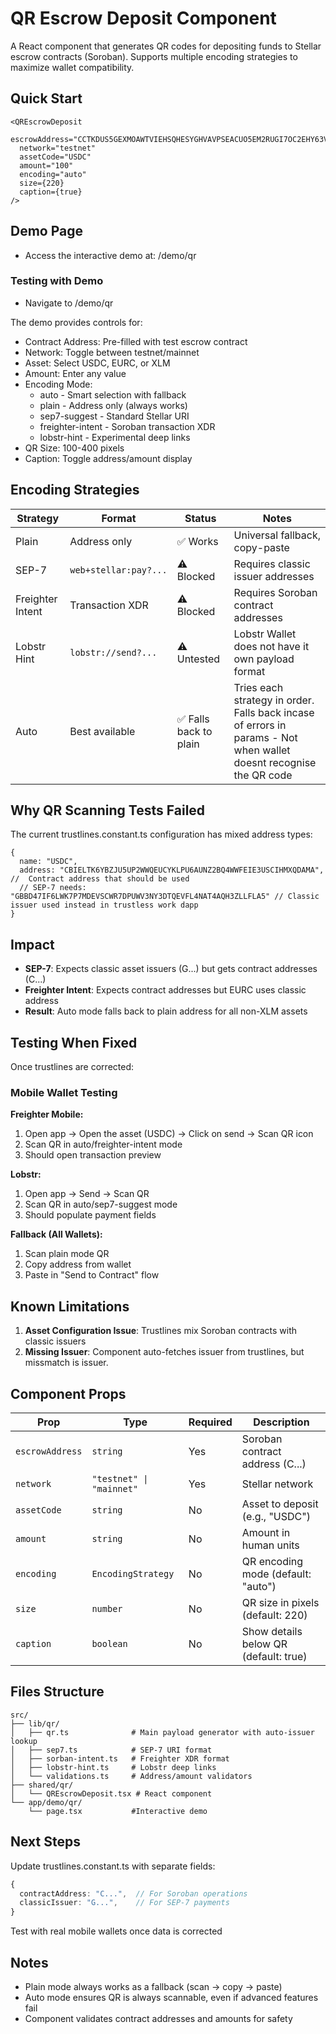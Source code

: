# QR Escrow Deposit Component

A React component that generates QR codes for depositing funds to Stellar escrow contracts (Soroban). Supports multiple encoding strategies to maximize wallet compatibility.

## Quick Start

```tsx
<QREscrowDeposit
  escrowAddress="CCTKDUS5GEXMOAWTVIEHSQHESYGHVAVPSEACUO5EM2RUGI7OC2EHY63V"
  network="testnet"
  assetCode="USDC"
  amount="100"
  encoding="auto"
  size={220}
  caption={true}
/>
```

## Demo Page

- Access the interactive demo at: /demo/qr

### Testing with Demo

- Navigate to /demo/qr

The demo provides controls for:

- Contract Address: Pre-filled with test escrow contract
- Network: Toggle between testnet/mainnet
- Asset: Select USDC, EURC, or XLM
- Amount: Enter any value
- Encoding Mode:
  - auto - Smart selection with fallback
  - plain - Address only (always works)
  - sep7-suggest - Standard Stellar URI
  - freighter-intent - Soroban transaction XDR
  - lobstr-hint - Experimental deep links
- QR Size: 100-400 pixels
- Caption: Toggle address/amount display

## Encoding Strategies

| Strategy         | Format                | Status                 | Notes                                                                                                              |
| ---------------- | --------------------- | ---------------------- | ------------------------------------------------------------------------------------------------------------------ |
| Plain            | Address only          | ✅ Works               | Universal fallback, copy-paste                                                                                     |
| SEP-7            | `web+stellar:pay?...` | ⚠️ Blocked             | Requires classic issuer addresses                                                                                  |
| Freighter Intent | Transaction XDR       | ⚠️ Blocked             | Requires Soroban contract addresses                                                                                |
| Lobstr Hint      | `lobstr://send?...`   | ⚠️ Untested            | Lobstr Wallet does not have it own payload format                                                                  |
| Auto             | Best available        | ✅ Falls back to plain | Tries each strategy in order. Falls back incase of errors in params - Not when wallet doesnt recognise the QR code |

## Why QR Scanning Tests Failed

The current trustlines.constant.ts configuration has mixed address types:

```typescript// Current (incorrect) configuration:
{
  name: "USDC",
  address: "CBIELTK6YBZJU5UP2WWQEUCYKLPU6AUNZ2BQ4WWFEIE3USCIHMXQDAMA", //  Contract address that should be used
  // SEP-7 needs: "GBBD47IF6LWK7P7MDEVSCWR7DPUWV3NY3DTQEVFL4NAT4AQH3ZLLFLA5" // Classic issuer used instead in trustless work dapp
}
```

## Impact

- **SEP-7**: Expects classic asset issuers (G...) but gets contract addresses (C...)
- **Freighter Intent**: Expects contract addresses but EURC uses classic address
- **Result**: Auto mode falls back to plain address for all non-XLM assets

## Testing When Fixed

Once trustlines are corrected:

### Mobile Wallet Testing

**Freighter Mobile:**

1. Open app → Open the asset (USDC) → Click on send → Scan QR icon
2. Scan QR in auto/freighter-intent mode
3. Should open transaction preview

**Lobstr:**

1. Open app → Send → Scan QR
2. Scan QR in auto/sep7-suggest mode
3. Should populate payment fields

**Fallback (All Wallets):**

1. Scan plain mode QR
2. Copy address from wallet
3. Paste in "Send to Contract" flow

## Known Limitations

1. **Asset Configuration Issue**: Trustlines mix Soroban contracts with classic issuers
2. **Missing Issuer**: Component auto-fetches issuer from trustlines, but missmatch is issuer.

## Component Props

| Prop            | Type                     | Required | Description                           |
| --------------- | ------------------------ | -------- | ------------------------------------- |
| `escrowAddress` | `string`                 | Yes      | Soroban contract address (C...)       |
| `network`       | `"testnet" \| "mainnet"` | Yes      | Stellar network                       |
| `assetCode`     | `string`                 | No       | Asset to deposit (e.g., "USDC")       |
| `amount`        | `string`                 | No       | Amount in human units                 |
| `encoding`      | `EncodingStrategy`       | No       | QR encoding mode (default: "auto")    |
| `size`          | `number`                 | No       | QR size in pixels (default: 220)      |
| `caption`       | `boolean`                | No       | Show details below QR (default: true) |

## Files Structure

```
src/
├── lib/qr/
│   ├── qr.ts              # Main payload generator with auto-issuer lookup
│   ├── sep7.ts            # SEP-7 URI format
│   ├── sorban-intent.ts   # Freighter XDR format
│   ├── lobstr-hint.ts     # Lobstr deep links
│   └── validations.ts     # Address/amount validators
├── shared/qr/
│   └── QREscrowDeposit.tsx # React component
└── app/demo/qr/
    └── page.tsx           #Interactive demo
```

## Next Steps

Update trustlines.constant.ts with separate fields:

```typescript
{
  contractAddress: "C...",  // For Soroban operations
  classicIssuer: "G...",    // For SEP-7 payments
}
```

Test with real mobile wallets once data is corrected

## Notes

- Plain mode always works as a fallback (scan → copy → paste)
- Auto mode ensures QR is always scannable, even if advanced features fail
- Component validates contract addresses and amounts for safety
